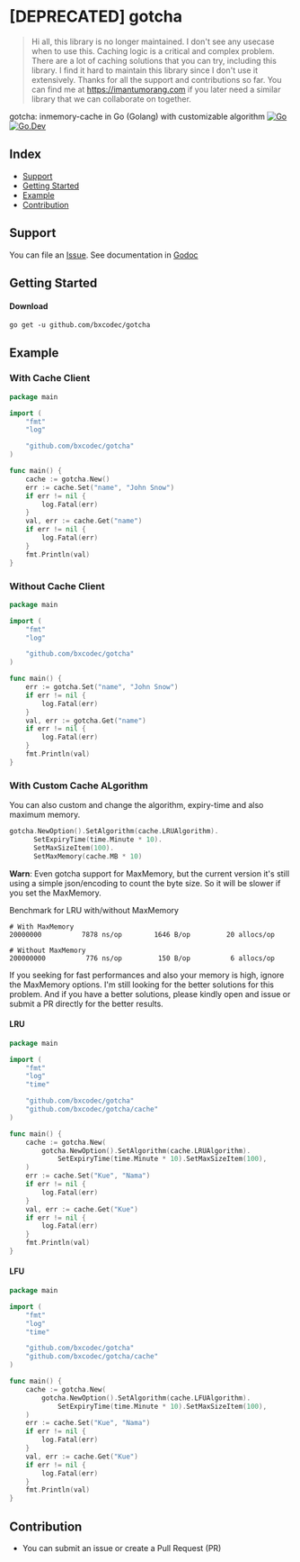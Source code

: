 # [DEPRECATED] gotcha

> Hi all, this library is no longer maintained. I don't see any usecase when to use this. Caching logic is a critical and complex problem. There are a lot of caching solutions that you can try, including this library. I find it hard to maintain this library since I don't use it extensively. Thanks for all the support and contributions so far. You can find me at https://imantumorang.com if you later need a similar library that we can collaborate on together.

gotcha: inmemory-cache in Go (Golang) with customizable algorithm
[![Go](https://github.com/bxcodec/gotcha/actions/workflows/go.yml/badge.svg?branch=main)](https://github.com/bxcodec/gotcha/actions/workflows/go.yml)
[![Go.Dev](https://img.shields.io/badge/go.dev-reference-007d9c?logo=go&logoColor=white)](https://pkg.go.dev/github.com/bxcodec/gotcha/v2?tab=doc)

## Index

- [Support](#support)
- [Getting Started](#getting-started)
- [Example](#example)
- [Contribution](#contribution)

## Support

You can file an [Issue](https://github.com/bxcodec/gotcha/issues/new).
See documentation in [Godoc](https://godoc.org/github.com/bxcodec/gotcha)

## Getting Started

#### Download

```shell
go get -u github.com/bxcodec/gotcha
```

## Example

### With Cache Client

```go
package main

import (
	"fmt"
	"log"

	"github.com/bxcodec/gotcha"
)

func main() {
	cache := gotcha.New()
	err := cache.Set("name", "John Snow")
	if err != nil {
		log.Fatal(err)
	}
	val, err := cache.Get("name")
	if err != nil {
		log.Fatal(err)
	}
	fmt.Println(val)
}
```

### Without Cache Client

```go
package main

import (
	"fmt"
	"log"

	"github.com/bxcodec/gotcha"
)

func main() {
	err := gotcha.Set("name", "John Snow")
	if err != nil {
		log.Fatal(err)
	}
	val, err := gotcha.Get("name")
	if err != nil {
		log.Fatal(err)
	}
	fmt.Println(val)
}
```

### With Custom Cache ALgorithm

You can also custom and change the algorithm, expiry-time and also maximum memory.

```go
gotcha.NewOption().SetAlgorithm(cache.LRUAlgorithm).
	  SetExpiryTime(time.Minute * 10).
	  SetMaxSizeItem(100).
	  SetMaxMemory(cache.MB * 10)
```

**Warn**: Even gotcha support for MaxMemory, but the current version it's still using a simple json/encoding to count the byte size. So it will be slower if you set the MaxMemory.

Benchmark for LRU with/without MaxMemory

```
# With MaxMemory
20000000	      7878 ns/op	    1646 B/op	      20 allocs/op

# Without MaxMemory
200000000	       776 ns/op	     150 B/op	       6 allocs/op
```

If you seeking for fast performances and also your memory is high, ignore the MaxMemory options. I'm still looking for the better solutions for this problem. And if you have a better solutions, please kindly open and issue or submit a PR directly for the better results.

#### LRU

```go
package main

import (
	"fmt"
	"log"
	"time"

	"github.com/bxcodec/gotcha"
	"github.com/bxcodec/gotcha/cache"
)

func main() {
	cache := gotcha.New(
		gotcha.NewOption().SetAlgorithm(cache.LRUAlgorithm).
			SetExpiryTime(time.Minute * 10).SetMaxSizeItem(100),
	)
	err := cache.Set("Kue", "Nama")
	if err != nil {
		log.Fatal(err)
	}
	val, err := cache.Get("Kue")
	if err != nil {
		log.Fatal(err)
	}
	fmt.Println(val)
}
```

#### LFU

```go
package main

import (
	"fmt"
	"log"
	"time"

	"github.com/bxcodec/gotcha"
	"github.com/bxcodec/gotcha/cache"
)

func main() {
	cache := gotcha.New(
		gotcha.NewOption().SetAlgorithm(cache.LFUAlgorithm).
			SetExpiryTime(time.Minute * 10).SetMaxSizeItem(100),
	)
	err := cache.Set("Kue", "Nama")
	if err != nil {
		log.Fatal(err)
	}
	val, err := cache.Get("Kue")
	if err != nil {
		log.Fatal(err)
	}
	fmt.Println(val)
}
```

## Contribution

- You can submit an issue or create a Pull Request (PR)
